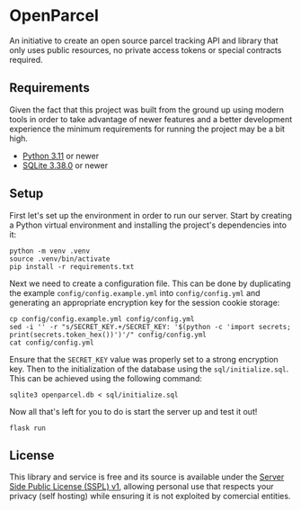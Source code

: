 # OpenParcel

An initiative to create an open source parcel tracking API and library that
only uses public resources, no private access tokens or special contracts
required.

## Requirements

Given the fact that this project was built from the ground up using modern tools
in order to take advantage of newer features and a better development experience
the minimum requirements for running the project may be a bit high.

- [Python 3.11](https://docs.python.org/3/whatsnew/3.11.html) or newer
- [SQLite 3.38.0](https://sqlite.org/releaselog/3_38_0.html) or newer

## Setup

First let's set up the environment in order to run our server. Start by creating
a Python virtual environment and installing the project's dependencies into it:

```shell
python -m venv .venv
source .venv/bin/activate
pip install -r requirements.txt
```

Next we need to create a configuration file. This can be done by duplicating the
example `config/config.example.yml` into `config/config.yml` and generating an
appropriate encryption key for the session cookie storage:

```shell
cp config/config.example.yml config/config.yml
sed -i '' -r "s/SECRET_KEY.+/SECRET_KEY: '$(python -c 'import secrets; print(secrets.token_hex())')'/" config/config.yml
cat config/config.yml
```

Ensure that the `SECRET_KEY` value was properly set to a strong encryption key.
Then to the initialization of the database using the `sql/initialize.sql`. This
can be achieved using the following command:

```shell
sqlite3 openparcel.db < sql/initialize.sql
```

Now all that's left for you to do is start the server up and test it out!

```shell
flask run
```

## License

This library and service is free and its source is available under the
[Server Side Public License (SSPL) v1](https://spdx.org/licenses/SSPL-1.0.html),
allowing personal use that respects your privacy (self hosting) while ensuring
it is not exploited by comercial entities.

